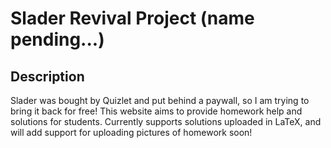 # Slader Revival Project (name pending...)

## Description
Slader was bought by Quizlet and put behind a paywall, so I am trying to bring it back for free! This website aims to provide homework help and solutions for students. Currently supports solutions uploaded in LaTeX, and will add support for uploading pictures of homework soon!
